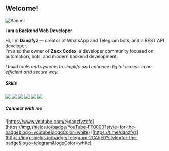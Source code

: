 ## Welcome!

![Banner](https://files.catbox.moe/tpybj3.jpg)

**I am a Backend Web Developer**

Hi, I'm **Danzfyz** — creator of WhatsApp and Telegram bots, and a REST API developer.  
I'm also the owner of **Zaxx Codex**, a developer community focused on automation, bots, and modern backend development.

_I build tools and systems to simplify and enhance digital access in an efficient and secure way._

##### Skills

<p align="left">
  <img src="https://img.shields.io/badge/JavaScript-323330?style=for-the-badge&logo=javascript&logoColor=F7DF1E" />
  <img src="https://img.shields.io/badge/json-5E5C5C?style=for-the-badge&logo=json&logoColor=white" />
  <img src="https://img.shields.io/badge/TypeScript-007ACC?style=for-the-badge&logo=typescript&logoColor=white" />
  <img src="https://img.shields.io/badge/MongoDB-4EA94B?style=for-the-badge&logo=mongodb&logoColor=white" />
  <img src="https://img.shields.io/badge/MySQL-005C84?style=for-the-badge&logo=mysql&logoColor=white" />
  <img src="https://img.shields.io/badge/PHP-777BB4?style=for-the-badge&logo=php&logoColor=white" />
</p>

##### Connect with me

![https://www.youtube.com/@danzfyzofc](https://img.shields.io/badge/YouTube-FF0000?style=for-the-badge&logo=youtube&logoColor=white)
![https://t.me/danzfyz](https://img.shields.io/badge/Telegram-2CA5E0?style=for-the-badge&logo=telegram&logoColor=white)
